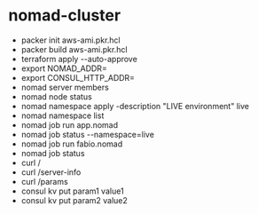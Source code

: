 # nomad-cluster

- packer init aws-ami.pkr.hcl
- packer build aws-ami.pkr.hcl
- terraform apply --auto-approve
- export NOMAD_ADDR=
- export CONSUL_HTTP_ADDR=
- nomad server members
- nomad node status
- nomad namespace apply -description "LIVE environment" live
- nomad namespace list
- nomad job run app.nomad
- nomad job status --namespace=live
- nomad job run fabio.nomad
- nomad job status
- curl /
- curl /server-info
- curl /params
- consul kv put param1 value1
- consul kv put param2 value2
